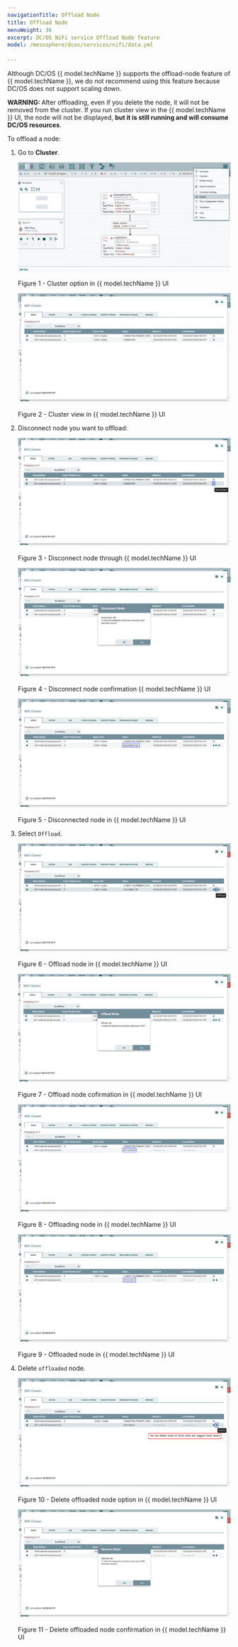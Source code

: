 ```yaml
---
navigationTitle: Offload Node
title: Offload Node
menuWeight: 36
excerpt: DC/OS NiFi service Offload Node feature
model: /mesosphere/dcos/services/nifi/data.yml

---
```


Although DC/OS {{ model.techName }} supports the offload-node feature of {{ model.techName }}, we do not recommend using this feature because DC/OS does not support scaling down.

<p class="message--warning"><strong>WARNING: </strong>After offloading, even if you delete the node, it will not be removed from the cluster. If you run cluster view in the {{ model.techName }} UI, the node will not be displayed, <strong>but it is still running and will consume DC/OS resources</strong>.<p>

To offload a node:

1. Go to **Cluster**.

    ![Cluster option](../img/cluster_option.png)

    Figure 1 - Cluster option in {{ model.techName }} UI

    ![Cluster view](../img/cluster_view.png)

    Figure 2 - Cluster view in {{ model.techName }} UI
    
1. Disconnect node you want to offload:
    
    ![Disconnect node](../img/node_disconnect.png)
    
    Figure 3 - Disconnect node through {{ model.techName }} UI
    
    ![Disconnect node confirmation](../img/disconnect_confirmation.png)

    Figure 4 - Disconnect node confirmation {{ model.techName }} UI

    ![Disconnect node confirmation](../img/disconnected_node.png)

    Figure 5 - Disconnected node in {{ model.techName }} UI

1. Select `Offload`.

    ![Offload node](../img/offload_node.png)

    Figure 6 - Offload node in {{ model.techName }} UI
    
    ![Offload node confirmation](../img/offload_node_confirmation.png)

    Figure 7 - Offload node cofirmation in {{ model.techName }} UI

    ![Offloaded node](../img/offloading_node.png)

    Figure 8 - Offloading node in {{ model.techName }} UI

    ![Offloaded node](../img/offloaded_node.png)

    Figure 9 - Offloaded node in {{ model.techName }} UI

1. Delete `offloaded` node.

    ![Delete node](../img/delete_offloaded_node.png)

    Figure 10 - Delete offloaded node option in {{ model.techName }} UI

    ![Delete node](../img/delete_offloaded_node_confirmation.png)

    Figure 11 - Delete offloaded node confirmation in {{ model.techName }} UI
    